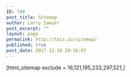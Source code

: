 ```yaml
---
ID: 740
post_title: Sitemap
author: Larry Sawyer
post_excerpt: ""
layout: page
permalink: http://tbis.io/sitemap/
published: true
post_date: 2017-12-18 20:16:07
---
```

[html_sitemap exclude = 16,121,195,233,297,521,]